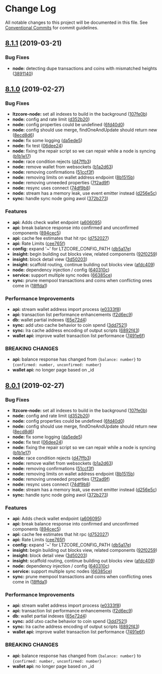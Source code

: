 # Change Log

All notable changes to this project will be documented in this file.
See [Conventional Commits](https://conventionalcommits.org) for commit guidelines.

## [8.1.1](https://github.com/matiu/ltzcore/compare/v8.1.0...v8.1.1) (2019-03-21)

### Bug Fixes

* **node:** detecting dupe transactions and coins with mismatched heights ([3891140](https://github.com/matiu/ltzcore/commit/3891140))

## [8.1.0](https://github.com/nitsujlangston/ltzcore/compare/v5.0.0-beta.44...v8.1.0) (2019-02-27)

### Bug Fixes

* **ltzcore-node:** set all indexes to build in the background ([107fe0b](https://github.com/nitsujlangston/ltzcore/commit/107fe0b))
* **node:** config and rate limit ([d352b20](https://github.com/nitsujlangston/ltzcore/commit/d352b20))
* **node:** config properties could be undefined ([6fd40d0](https://github.com/nitsujlangston/ltzcore/commit/6fd40d0))
* **node:** config should use merge, findOneAndUpdate should return new ([8ecd8d6](https://github.com/nitsujlangston/ltzcore/commit/8ecd8d6))
* **node:** fix some logging ([da5ede5](https://github.com/nitsujlangston/ltzcore/commit/da5ede5))
* **node:** fix test ([06dee24](https://github.com/nitsujlangston/ltzcore/commit/06dee24))
* **node:** fixing the repair script so we can repair while a node is syncing ([b1b1e17](https://github.com/nitsujlangston/ltzcore/commit/b1b1e17))
* **node:** race condition rejects ([d47ffb3](https://github.com/nitsujlangston/ltzcore/commit/d47ffb3))
* **node:** remove wallet from websockets ([b1a2d63](https://github.com/nitsujlangston/ltzcore/commit/b1a2d63))
* **node:** removing confirmations ([51ccf3f](https://github.com/nitsujlangston/ltzcore/commit/51ccf3f))
* **node:** removing limits on wallet address endpoint ([8b1515b](https://github.com/nitsujlangston/ltzcore/commit/8b1515b))
* **node:** removing unneeded properties ([7f2ad9f](https://github.com/nitsujlangston/ltzcore/commit/7f2ad9f))
* **node:** resync uses connect ([74df9b8](https://github.com/nitsujlangston/ltzcore/commit/74df9b8))
* **node:** stream has a memory leak, use event emitter instead ([d256e5c](https://github.com/nitsujlangston/ltzcore/commit/d256e5c))
* **sync:** handle sync node going awol ([372b273](https://github.com/nitsujlangston/ltzcore/commit/372b273))

### Features

* **api:** Adds check wallet endpoint ([a606095](https://github.com/nitsujlangston/ltzcore/commit/a606095))
* **api:** break balance response into confirmed and unconfirmed components ([894cec5](https://github.com/nitsujlangston/ltzcore/commit/894cec5))
* **api:** cache fee estimates that hit rpc ([d752027](https://github.com/nitsujlangston/ltzcore/commit/d752027))
* **api:** Rate Limits ([cee765f](https://github.com/nitsujlangston/ltzcore/commit/cee765f))
* **config:** expand '~' for LTZCORE_CONFIG_PATH ([db5a17e](https://github.com/nitsujlangston/ltzcore/commit/db5a17e))
* **insight:** begin building out blocks view, related components ([92f0259](https://github.com/nitsujlangston/ltzcore/commit/92f0259))
* **insight:** block detail view ([3d50203](https://github.com/nitsujlangston/ltzcore/commit/3d50203))
* **insight:** scaffold routing, continue building out blocks view ([afdc409](https://github.com/nitsujlangston/ltzcore/commit/afdc409))
* **node:** dependency injection / config ([640310c](https://github.com/nitsujlangston/ltzcore/commit/640310c))
* **service:** support multiple sync nodes ([66385ce](https://github.com/nitsujlangston/ltzcore/commit/66385ce))
* **sync:** prune mempool transactions and coins when conflicting ones come in ([18ffda1](https://github.com/nitsujlangston/ltzcore/commit/18ffda1))

### Performance Improvements

* **api:** stream wallet address import process ([e0333f8](https://github.com/nitsujlangston/ltzcore/commit/e0333f8))
* **api:** transaction list performance enhancements ([f2d6ec9](https://github.com/nitsujlangston/ltzcore/commit/f2d6ec9))
* **db:** wallet partial indexes ([65e72d4](https://github.com/nitsujlangston/ltzcore/commit/65e72d4))
* **sync:** add utxo cache behavior to coin spend ([3dd7521](https://github.com/nitsujlangston/ltzcore/commit/3dd7521))
* **sync:** lra cache address encoding of output scripts ([6892f43](https://github.com/nitsujlangston/ltzcore/commit/6892f43))
* **wallet api:** improve wallet transaction list performance ([7491e6f](https://github.com/nitsujlangston/ltzcore/commit/7491e6f))

### BREAKING CHANGES

* **api:** balance response has changed from `{balance: number}` to `{confirmed: number,
unconfirmed: number}`
* **wallet api:** no longer page based on _id

## [8.0.1](https://github.com/nitsujlangston/ltzcore/compare/v5.0.0-beta.44...v8.0.1) (2019-02-27)

### Bug Fixes

* **ltzcore-node:** set all indexes to build in the background ([107fe0b](https://github.com/nitsujlangston/ltzcore/commit/107fe0b))
* **node:** config and rate limit ([d352b20](https://github.com/nitsujlangston/ltzcore/commit/d352b20))
* **node:** config properties could be undefined ([6fd40d0](https://github.com/nitsujlangston/ltzcore/commit/6fd40d0))
* **node:** config should use merge, findOneAndUpdate should return new ([8ecd8d6](https://github.com/nitsujlangston/ltzcore/commit/8ecd8d6))
* **node:** fix some logging ([da5ede5](https://github.com/nitsujlangston/ltzcore/commit/da5ede5))
* **node:** fix test ([06dee24](https://github.com/nitsujlangston/ltzcore/commit/06dee24))
* **node:** fixing the repair script so we can repair while a node is syncing ([b1b1e17](https://github.com/nitsujlangston/ltzcore/commit/b1b1e17))
* **node:** race condition rejects ([d47ffb3](https://github.com/nitsujlangston/ltzcore/commit/d47ffb3))
* **node:** remove wallet from websockets ([b1a2d63](https://github.com/nitsujlangston/ltzcore/commit/b1a2d63))
* **node:** removing confirmations ([51ccf3f](https://github.com/nitsujlangston/ltzcore/commit/51ccf3f))
* **node:** removing limits on wallet address endpoint ([8b1515b](https://github.com/nitsujlangston/ltzcore/commit/8b1515b))
* **node:** removing unneeded properties ([7f2ad9f](https://github.com/nitsujlangston/ltzcore/commit/7f2ad9f))
* **node:** resync uses connect ([74df9b8](https://github.com/nitsujlangston/ltzcore/commit/74df9b8))
* **node:** stream has a memory leak, use event emitter instead ([d256e5c](https://github.com/nitsujlangston/ltzcore/commit/d256e5c))
* **sync:** handle sync node going awol ([372b273](https://github.com/nitsujlangston/ltzcore/commit/372b273))

### Features

* **api:** Adds check wallet endpoint ([a606095](https://github.com/nitsujlangston/ltzcore/commit/a606095))
* **api:** break balance response into confirmed and unconfirmed components ([894cec5](https://github.com/nitsujlangston/ltzcore/commit/894cec5))
* **api:** cache fee estimates that hit rpc ([d752027](https://github.com/nitsujlangston/ltzcore/commit/d752027))
* **api:** Rate Limits ([cee765f](https://github.com/nitsujlangston/ltzcore/commit/cee765f))
* **config:** expand '~' for LTZCORE_CONFIG_PATH ([db5a17e](https://github.com/nitsujlangston/ltzcore/commit/db5a17e))
* **insight:** begin building out blocks view, related components ([92f0259](https://github.com/nitsujlangston/ltzcore/commit/92f0259))
* **insight:** block detail view ([3d50203](https://github.com/nitsujlangston/ltzcore/commit/3d50203))
* **insight:** scaffold routing, continue building out blocks view ([afdc409](https://github.com/nitsujlangston/ltzcore/commit/afdc409))
* **node:** dependency injection / config ([640310c](https://github.com/nitsujlangston/ltzcore/commit/640310c))
* **service:** support multiple sync nodes ([66385ce](https://github.com/nitsujlangston/ltzcore/commit/66385ce))
* **sync:** prune mempool transactions and coins when conflicting ones come in ([18ffda1](https://github.com/nitsujlangston/ltzcore/commit/18ffda1))

### Performance Improvements

* **api:** stream wallet address import process ([e0333f8](https://github.com/nitsujlangston/ltzcore/commit/e0333f8))
* **api:** transaction list performance enhancements ([f2d6ec9](https://github.com/nitsujlangston/ltzcore/commit/f2d6ec9))
* **db:** wallet partial indexes ([65e72d4](https://github.com/nitsujlangston/ltzcore/commit/65e72d4))
* **sync:** add utxo cache behavior to coin spend ([3dd7521](https://github.com/nitsujlangston/ltzcore/commit/3dd7521))
* **sync:** lra cache address encoding of output scripts ([6892f43](https://github.com/nitsujlangston/ltzcore/commit/6892f43))
* **wallet api:** improve wallet transaction list performance ([7491e6f](https://github.com/nitsujlangston/ltzcore/commit/7491e6f))

### BREAKING CHANGES

* **api:** balance response has changed from `{balance: number}` to `{confirmed: number,
unconfirmed: number}`
* **wallet api:** no longer page based on _id
